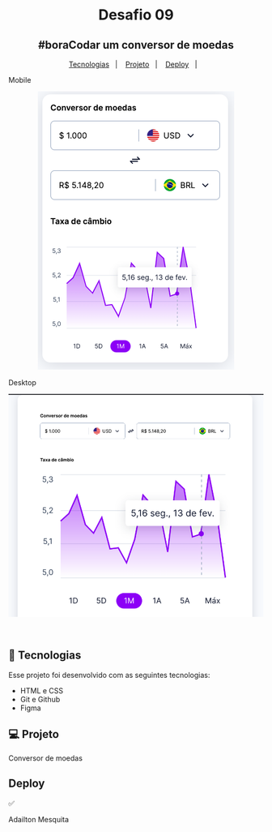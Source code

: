 <h1 align="center"> Desafio 09</h1>

<h2 align="center"> #boraCodar um conversor de moedas</h2>

<p align="center">

</p>

<p align="center">
  <a href="#-tecnologias">Tecnologias</a>&nbsp;&nbsp;&nbsp;|&nbsp;&nbsp;&nbsp;
  <a href="#-projeto">Projeto</a>&nbsp;&nbsp;&nbsp;|&nbsp;&nbsp;&nbsp;
  <a href="#deploy">Deploy</a>&nbsp;&nbsp;&nbsp;|&nbsp;&nbsp;&nbsp;
</p>

<div align="center">

<p align="left"> Mobile</p>

![Alt text](assets/mobile.png)

<p align="left"> Desktop</p>

![Alt text](assets/desktop.png)

</div>
<br>

## 🚀 Tecnologias

Esse projeto foi desenvolvido com as seguintes tecnologias:

- HTML e CSS
- Git e Github
- Figma

## 💻 Projeto

Conversor de moedas

## Deploy

✅

Adailton Mesquita

